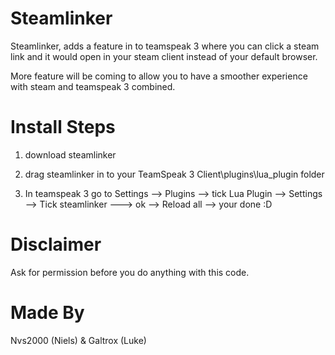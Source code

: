 # Steamlinker
Steamlinker, adds a feature in to teamspeak 3 where you can click a steam link and it would open in your steam client instead of your default browser.

More feature will be coming to allow you to have a smoother experience with steam and teamspeak 3 combined.

# Install Steps

1. download steamlinker

2. drag steamlinker in to your TeamSpeak 3 Client\plugins\lua_plugin folder

3. In teamspeak 3 go to Settings --> Plugins --> tick Lua Plugin --> Settings --> Tick steamlinker ---> ok --> Reload all --> your done :D


# Disclaimer
Ask for permission before you do anything with this code.


# Made By
Nvs2000 (Niels) & Galtrox (Luke)
